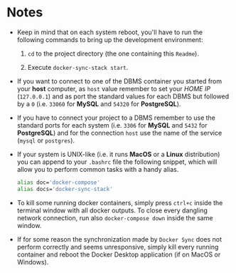 # Notes
- Keep in mind that on each system reboot, you'll have to run the following commands to bring up the development environment:
    1. `cd` to the project directory (the one containing this `Readme`).

    2. Execute `docker-sync-stack start`.

- If you want to connect to one of the DBMS container you started from your **host** computer, as `host` value remember to set your _HOME IP_ (`127.0.0.1`) and as port the standard values for each DBMS but followed by a `0` (i.e. `33060` for **MySQL** and `54320` for **PostgreSQL**).

- If you have to connect your project to a DBMS remember to use the standard ports for each system (i.e. `3306` for **MySQL** and `5432` for **PostgreSQL**) and for the connection `host` use the name of the service (`mysql` or `postgres`).

- If your system is UNIX-like (i.e. it runs **MacOS** or a **Linux** distribution) you can append to your `.bashrc` file the following snippet, which will allow you to perform common tasks with a handy alias.
    ```bash
    alias doc='docker-compose'
    alias docs='docker-sync-stack'
    ```

- To kill some running docker containers, simply press `ctrl+c` inside the terminal window with all docker outputs. To close every dangling network connection, run also `docker-compose down` inside the same window.

- If for some reason the synchronization made by `Docker Sync` does not perform correctly and seems unresponsive, simply kill every running container and reboot the Docker Desktop application (if on MacOS or Windows).